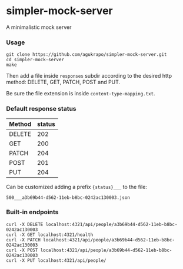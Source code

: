 # simpler-mock-server

A minimalistic mock server

### Usage

```
git clone https://github.com/agukrapo/simpler-mock-server.git
cd simpler-mock-server
make
```

Then add a file inside `responses` subdir according to the desired http method: DELETE, GET, PATCH, POST and PUT.

Be sure the file extension is inside `content-type-mapping.txt`.

### Default response status

Method | status
-------| ------
DELETE | 202
GET    | 200
PATCH  | 204
POST   | 201
PUT    | 204

Can be customized adding a prefix `{status}___` to the file:

	500___a3b69b44-d562-11eb-b8bc-0242ac130003.json

### Built-in endpoints

```
curl -X DELETE localhost:4321/api/people/a3b69b44-d562-11eb-b8bc-0242ac130003
curl -X GET localhost:4321/health
curl -X PATCH localhost:4321/api/people/a3b69b44-d562-11eb-b8bc-0242ac130003
curl -X POST localhost:4321/api/people/a3b69b44-d562-11eb-b8bc-0242ac130003
curl -X PUT localhost:4321/api/people/
```